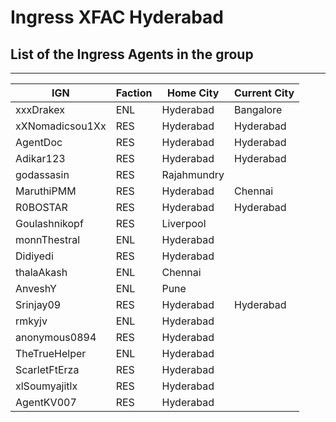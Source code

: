 # Ingress XFAC Hyderabad

## List of the Ingress Agents in the group

------------------------------------------------
|        IGN       | Faction | Home City       | Current City    |
|------------------|---------|-----------------|-----------------|
| xxxDrakex        |   ENL   | Hyderabad       | Bangalore       |
| xXNomadicsou1Xx  |   RES   | Hyderabad       | Hyderabad       |
| AgentDoc         |   RES   | Hyderabad       | Hyderabad       |
| Adikar123        |   RES   | Hyderabad       | Hyderabad       |
| godassasin       |   RES   | Rajahmundry     |
| MaruthiPMM       |   RES   | Hyderabad       | Chennai         |
| R0BOSTAR         |   RES   | Hyderabad       | Hyderabad       |   
| Goulashnikopf    |   RES   | Liverpool       |
| monnThestral     |   ENL   | Hyderabad       | 
| Didiyedi         |   RES   | Hyderabad       |
| thalaAkash       |   ENL   | Chennai         |
| AnveshY          |   ENL   | Pune            |
| Srinjay09        |   RES   | Hyderabad       | Hyderabad       |
| rmkyjv           |   ENL   | Hyderabad       |
| anonymous0894    |   RES   | Hyderabad       |
| TheTrueHelper    |   ENL   | Hyderabad       |
| ScarletFtErza    |   RES   | Hyderabad       |
| xlSoumyajitlx    |   RES   | Hyderabad       |
| AgentKV007       |   RES   | Hyderabad       |
